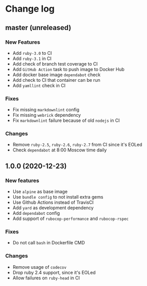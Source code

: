 # Change log

## master (unreleased)

### New Features

* Add `ruby-3.0` to CI
* Add `ruby-3.1` in CI
* Add check of branch test coverage to CI
* Add `GitHub Action` task to push image to Docker Hub
* Add docker base image `dependabot` check
* Add check to CI that container can be run
* Add `yamllint` check in CI

### Fixes

* Fix missing `markdownlint` config
* Fix missing `webrick` dependency
* Fix `markdownlint` failure because of old `nodejs` in CI

### Changes

* Remove `ruby-2.5`, `ruby-2.6`, `ruby-2.7` from CI since it's EOLed
* Check `dependabot` at 8:00 Moscow time daily

## 1.0.0 (2020-12-23)

### New features

* Use `alpine` as base image
* Use `bundle config` to not install extra gems
* Use Github Actions instead of TravisCI
* Add `yard` as development dependency
* Add `dependabot` config
* Add support of `rubocop-performance` and `rubocop-rspec`

### Fixes

* Do not call `bash` in Dockerfile CMD

### Changes

* Remove usage of `codecov`
* Drop ruby 2.4 support, since it's EOLed
* Allow failures on `ruby-head` in CI
